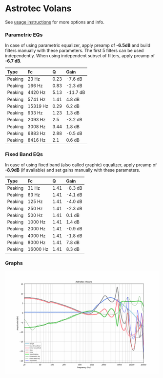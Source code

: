 # Astrotec Volans
See [usage instructions](https://github.com/jaakkopasanen/AutoEq#usage) for more options and info.

### Parametric EQs
In case of using parametric equalizer, apply preamp of **-6.5dB** and build filters manually
with these parameters. The first 5 filters can be used independently.
When using independent subset of filters, apply preamp of **-6.7 dB**.

| Type    | Fc       |    Q | Gain     |
|:--------|:---------|:-----|:---------|
| Peaking | 23 Hz    | 0.23 | -7.6 dB  |
| Peaking | 166 Hz   | 0.83 | -2.3 dB  |
| Peaking | 4420 Hz  | 5.13 | -11.7 dB |
| Peaking | 5741 Hz  | 1.41 | 4.8 dB   |
| Peaking | 15319 Hz | 0.29 | 6.2 dB   |
| Peaking | 933 Hz   | 1.23 | 1.3 dB   |
| Peaking | 2093 Hz  | 2.5  | -3.2 dB  |
| Peaking | 3008 Hz  | 3.44 | 1.8 dB   |
| Peaking | 6883 Hz  | 2.88 | -0.5 dB  |
| Peaking | 8416 Hz  | 2.1  | 0.6 dB   |

### Fixed Band EQs
In case of using fixed band (also called graphic) equalizer, apply preamp of **-8.9dB**
(if available) and set gains manually with these parameters.

| Type    | Fc       |    Q | Gain    |
|:--------|:---------|:-----|:--------|
| Peaking | 31 Hz    | 1.41 | -8.3 dB |
| Peaking | 63 Hz    | 1.41 | -4.1 dB |
| Peaking | 125 Hz   | 1.41 | -4.0 dB |
| Peaking | 250 Hz   | 1.41 | -2.3 dB |
| Peaking | 500 Hz   | 1.41 | 0.1 dB  |
| Peaking | 1000 Hz  | 1.41 | 1.4 dB  |
| Peaking | 2000 Hz  | 1.41 | -0.9 dB |
| Peaking | 4000 Hz  | 1.41 | -1.8 dB |
| Peaking | 8000 Hz  | 1.41 | 7.8 dB  |
| Peaking | 16000 Hz | 1.41 | 8.3 dB  |

### Graphs
![](./Astrotec%20Volans.png)
